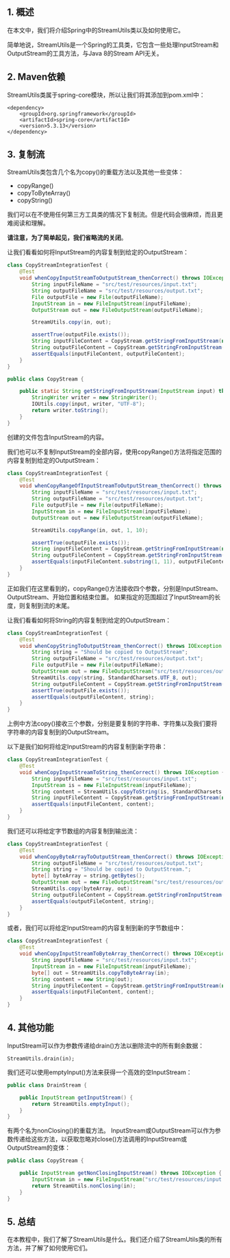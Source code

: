 ## 1. 概述

在本文中，我们将介绍Spring中的StreamUtils类以及如何使用它。

简单地说，StreamUtils是一个Spring的工具类，它包含一些处理InputStream和OutputStream的工具方法，与Java 8的Stream API无关。

## 2. Maven依赖

StreamUtils类属于spring-core模块，所以让我们将其添加到pom.xml中：

```
<dependency>
    <groupId>org.springframework</groupId>
    <artifactId>spring-core</artifactId>
    <version>5.3.13</version>
</dependency>
```

## 3. 复制流

StreamUtils类包含几个名为copy()的重载方法以及其他一些变体：

+ copyRange()
+ copyToByteArray()
+ copyString()

我们可以在不使用任何第三方工具类的情况下复制流。但是代码会很麻烦，而且更难阅读和理解。

**请注意，为了简单起见，我们省略流的关闭**。

让我们看看如何将InputStream的内容复制到给定的OutputStream：

```java
class CopyStreamIntegrationTest {
    @Test
    void whenCopyInputStreamToOutputStream_thenCorrect() throws IOException {
        String inputFileName = "src/test/resources/input.txt";
        String outputFileName = "src/test/resources/output.txt";
        File outputFile = new File(outputFileName);
        InputStream in = new FileInputStream(inputFileName);
        OutputStream out = new FileOutputStream(outputFileName);

        StreamUtils.copy(in, out);

        assertTrue(outputFile.exists());
        String inputFileContent = CopyStream.getStringFromInputStream(new FileInputStream(inputFileName));
        String outputFileContent = CopyStream.getStringFromInputStream(new FileInputStream(outputFileName));
        assertEquals(inputFileContent, outputFileContent);
    }
}

public class CopyStream {

    public static String getStringFromInputStream(InputStream input) throws IOException {
        StringWriter writer = new StringWriter();
        IOUtils.copy(input, writer, "UTF-8");
        return writer.toString();
    }
}
```

创建的文件包含InputStream的内容。

我们也可以不复制InputStream的全部内容，使用copyRange()方法将指定范围的内容复制到给定的OutputStream：

```java
class CopyStreamIntegrationTest {
    @Test
    void whenCopyRangeOfInputStreamToOutputStream_thenCorrect() throws IOException {
        String inputFileName = "src/test/resources/input.txt";
        String outputFileName = "src/test/resources/output.txt";
        File outputFile = new File(outputFileName);
        InputStream in = new FileInputStream(inputFileName);
        OutputStream out = new FileOutputStream(outputFileName);

        StreamUtils.copyRange(in, out, 1, 10);

        assertTrue(outputFile.exists());
        String inputFileContent = CopyStream.getStringFromInputStream(new FileInputStream(inputFileName));
        String outputFileContent = CopyStream.getStringFromInputStream(new FileInputStream(outputFileName));
        assertEquals(inputFileContent.substring(1, 11), outputFileContent);
    }
}
```

正如我们在这里看到的，copyRange()方法接收四个参数，分别是InputStream、OutputStream、开始位置和结束位置。
如果指定的范围超过了InputStream的长度，则复制到流的末尾。

让我们看看如何将String的内容复制到给定的OutputStream：

```java
class CopyStreamIntegrationTest {
    @Test
    void whenCopyStringToOutputStream_thenCorrect() throws IOException {
        String string = "Should be copied to OutputStream";
        String outputFileName = "src/test/resources/output.txt";
        File outputFile = new File(outputFileName);
        OutputStream out = new FileOutputStream("src/test/resources/output.txt");
        StreamUtils.copy(string, StandardCharsets.UTF_8, out);
        String outputFileContent = CopyStream.getStringFromInputStream(new FileInputStream(outputFileName));
        assertTrue(outputFile.exists());
        assertEquals(outputFileContent, string);
    }
}
```

上例中方法copy()接收三个参数，分别是要复制的字符串、字符集以及我们要将字符串的内容复制到的OutputStream。

以下是我们如何将给定InputStream的内容复制到新字符串：

```java
class CopyStreamIntegrationTest {
    @Test
    void whenCopyInputStreamToString_thenCorrect() throws IOException {
        String inputFileName = "src/test/resources/input.txt";
        InputStream is = new FileInputStream(inputFileName);
        String content = StreamUtils.copyToString(is, StandardCharsets.UTF_8);
        String inputFileContent = CopyStream.getStringFromInputStream(new FileInputStream(inputFileName));
        assertEquals(inputFileContent, content);
    }
}
```

我们还可以将给定字节数组的内容复制到输出流：

```java
class CopyStreamIntegrationTest {
    @Test
    void whenCopyByteArrayToOutputStream_thenCorrect() throws IOException {
        String outputFileName = "src/test/resources/output.txt";
        String string = "Should be copied to OutputStream.";
        byte[] byteArray = string.getBytes();
        OutputStream out = new FileOutputStream("src/test/resources/output.txt");
        StreamUtils.copy(byteArray, out);
        String outputFileContent = CopyStream.getStringFromInputStream(new FileInputStream(outputFileName));
        assertEquals(outputFileContent, string);
    }
}
```

或者，我们可以将给定InputStream的内容复制到新的字节数组中：

```java
class CopyStreamIntegrationTest {
    @Test
    void whenCopyInputStreamToByteArray_thenCorrect() throws IOException {
        String inputFileName = "src/test/resources/input.txt";
        InputStream in = new FileInputStream(inputFileName);
        byte[] out = StreamUtils.copyToByteArray(in);
        String content = new String(out);
        String inputFileContent = CopyStream.getStringFromInputStream(new FileInputStream(inputFileName));
        assertEquals(inputFileContent, content);
    }
}
```

## 4. 其他功能

InputStream可以作为参数传递给drain()方法以删除流中的所有剩余数据：

```
StreamUtils.drain(in);
```

我们还可以使用emptyInput()方法来获得一个高效的空InputStream：

```java
public class DrainStream {

    public InputStream getInputStream() {
        return StreamUtils.emptyInput();
    }
}
```

有两个名为nonClosing()的重载方法。
InputStream或OutputStream可以作为参数传递给这些方法，以获取忽略对close()方法调用的InputStream或OutputStream的变体：

```java
public class CopyStream {

    public InputStream getNonClosingInputStream() throws IOException {
        InputStream in = new FileInputStream("src/test/resources/input.txt");
        return StreamUtils.nonClosing(in);
    }
}
```

## 5. 总结

在本教程中，我们了解了StreamUtils是什么。我们还介绍了StreamUtils类的所有方法，并了解了如何使用它们。